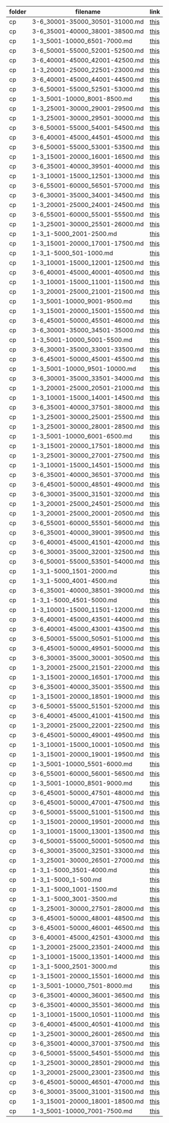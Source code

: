 | folder | filename | link |
|--------|----------|------|
|cp|3-6_30001-35000_30501-31000.md|[this](https://github.com/dbchord/cdn/blob/master/_/cp/3-6_30001-35000_30501-31000.md)|
|cp|3-6_35001-40000_38001-38500.md|[this](https://github.com/dbchord/cdn/blob/master/_/cp/3-6_35001-40000_38001-38500.md)|
|cp|1-3_5001-10000_6501-7000.md|[this](https://github.com/dbchord/cdn/blob/master/_/cp/1-3_5001-10000_6501-7000.md)|
|cp|3-6_50001-55000_52001-52500.md|[this](https://github.com/dbchord/cdn/blob/master/_/cp/3-6_50001-55000_52001-52500.md)|
|cp|3-6_40001-45000_42001-42500.md|[this](https://github.com/dbchord/cdn/blob/master/_/cp/3-6_40001-45000_42001-42500.md)|
|cp|1-3_20001-25000_22501-23000.md|[this](https://github.com/dbchord/cdn/blob/master/_/cp/1-3_20001-25000_22501-23000.md)|
|cp|3-6_40001-45000_44001-44500.md|[this](https://github.com/dbchord/cdn/blob/master/_/cp/3-6_40001-45000_44001-44500.md)|
|cp|3-6_50001-55000_52501-53000.md|[this](https://github.com/dbchord/cdn/blob/master/_/cp/3-6_50001-55000_52501-53000.md)|
|cp|1-3_5001-10000_8001-8500.md|[this](https://github.com/dbchord/cdn/blob/master/_/cp/1-3_5001-10000_8001-8500.md)|
|cp|1-3_25001-30000_29001-29500.md|[this](https://github.com/dbchord/cdn/blob/master/_/cp/1-3_25001-30000_29001-29500.md)|
|cp|1-3_25001-30000_29501-30000.md|[this](https://github.com/dbchord/cdn/blob/master/_/cp/1-3_25001-30000_29501-30000.md)|
|cp|3-6_50001-55000_54001-54500.md|[this](https://github.com/dbchord/cdn/blob/master/_/cp/3-6_50001-55000_54001-54500.md)|
|cp|3-6_40001-45000_44501-45000.md|[this](https://github.com/dbchord/cdn/blob/master/_/cp/3-6_40001-45000_44501-45000.md)|
|cp|3-6_50001-55000_53001-53500.md|[this](https://github.com/dbchord/cdn/blob/master/_/cp/3-6_50001-55000_53001-53500.md)|
|cp|1-3_15001-20000_16001-16500.md|[this](https://github.com/dbchord/cdn/blob/master/_/cp/1-3_15001-20000_16001-16500.md)|
|cp|3-6_35001-40000_39501-40000.md|[this](https://github.com/dbchord/cdn/blob/master/_/cp/3-6_35001-40000_39501-40000.md)|
|cp|1-3_10001-15000_12501-13000.md|[this](https://github.com/dbchord/cdn/blob/master/_/cp/1-3_10001-15000_12501-13000.md)|
|cp|3-6_55001-60000_56501-57000.md|[this](https://github.com/dbchord/cdn/blob/master/_/cp/3-6_55001-60000_56501-57000.md)|
|cp|3-6_30001-35000_34001-34500.md|[this](https://github.com/dbchord/cdn/blob/master/_/cp/3-6_30001-35000_34001-34500.md)|
|cp|1-3_20001-25000_24001-24500.md|[this](https://github.com/dbchord/cdn/blob/master/_/cp/1-3_20001-25000_24001-24500.md)|
|cp|3-6_55001-60000_55001-55500.md|[this](https://github.com/dbchord/cdn/blob/master/_/cp/3-6_55001-60000_55001-55500.md)|
|cp|1-3_25001-30000_25501-26000.md|[this](https://github.com/dbchord/cdn/blob/master/_/cp/1-3_25001-30000_25501-26000.md)|
|cp|1-3_1-5000_2001-2500.md|[this](https://github.com/dbchord/cdn/blob/master/_/cp/1-3_1-5000_2001-2500.md)|
|cp|1-3_15001-20000_17001-17500.md|[this](https://github.com/dbchord/cdn/blob/master/_/cp/1-3_15001-20000_17001-17500.md)|
|cp|1-3_1-5000_501-1000.md|[this](https://github.com/dbchord/cdn/blob/master/_/cp/1-3_1-5000_501-1000.md)|
|cp|1-3_10001-15000_12001-12500.md|[this](https://github.com/dbchord/cdn/blob/master/_/cp/1-3_10001-15000_12001-12500.md)|
|cp|3-6_40001-45000_40001-40500.md|[this](https://github.com/dbchord/cdn/blob/master/_/cp/3-6_40001-45000_40001-40500.md)|
|cp|1-3_10001-15000_11001-11500.md|[this](https://github.com/dbchord/cdn/blob/master/_/cp/1-3_10001-15000_11001-11500.md)|
|cp|1-3_20001-25000_21001-21500.md|[this](https://github.com/dbchord/cdn/blob/master/_/cp/1-3_20001-25000_21001-21500.md)|
|cp|1-3_5001-10000_9001-9500.md|[this](https://github.com/dbchord/cdn/blob/master/_/cp/1-3_5001-10000_9001-9500.md)|
|cp|1-3_15001-20000_15001-15500.md|[this](https://github.com/dbchord/cdn/blob/master/_/cp/1-3_15001-20000_15001-15500.md)|
|cp|3-6_45001-50000_45501-46000.md|[this](https://github.com/dbchord/cdn/blob/master/_/cp/3-6_45001-50000_45501-46000.md)|
|cp|3-6_30001-35000_34501-35000.md|[this](https://github.com/dbchord/cdn/blob/master/_/cp/3-6_30001-35000_34501-35000.md)|
|cp|1-3_5001-10000_5001-5500.md|[this](https://github.com/dbchord/cdn/blob/master/_/cp/1-3_5001-10000_5001-5500.md)|
|cp|3-6_30001-35000_33001-33500.md|[this](https://github.com/dbchord/cdn/blob/master/_/cp/3-6_30001-35000_33001-33500.md)|
|cp|3-6_45001-50000_45001-45500.md|[this](https://github.com/dbchord/cdn/blob/master/_/cp/3-6_45001-50000_45001-45500.md)|
|cp|1-3_5001-10000_9501-10000.md|[this](https://github.com/dbchord/cdn/blob/master/_/cp/1-3_5001-10000_9501-10000.md)|
|cp|3-6_30001-35000_33501-34000.md|[this](https://github.com/dbchord/cdn/blob/master/_/cp/3-6_30001-35000_33501-34000.md)|
|cp|1-3_20001-25000_20501-21000.md|[this](https://github.com/dbchord/cdn/blob/master/_/cp/1-3_20001-25000_20501-21000.md)|
|cp|1-3_10001-15000_14001-14500.md|[this](https://github.com/dbchord/cdn/blob/master/_/cp/1-3_10001-15000_14001-14500.md)|
|cp|3-6_35001-40000_37501-38000.md|[this](https://github.com/dbchord/cdn/blob/master/_/cp/3-6_35001-40000_37501-38000.md)|
|cp|1-3_25001-30000_25001-25500.md|[this](https://github.com/dbchord/cdn/blob/master/_/cp/1-3_25001-30000_25001-25500.md)|
|cp|1-3_25001-30000_28001-28500.md|[this](https://github.com/dbchord/cdn/blob/master/_/cp/1-3_25001-30000_28001-28500.md)|
|cp|1-3_5001-10000_6001-6500.md|[this](https://github.com/dbchord/cdn/blob/master/_/cp/1-3_5001-10000_6001-6500.md)|
|cp|1-3_15001-20000_17501-18000.md|[this](https://github.com/dbchord/cdn/blob/master/_/cp/1-3_15001-20000_17501-18000.md)|
|cp|1-3_25001-30000_27001-27500.md|[this](https://github.com/dbchord/cdn/blob/master/_/cp/1-3_25001-30000_27001-27500.md)|
|cp|1-3_10001-15000_14501-15000.md|[this](https://github.com/dbchord/cdn/blob/master/_/cp/1-3_10001-15000_14501-15000.md)|
|cp|3-6_35001-40000_36501-37000.md|[this](https://github.com/dbchord/cdn/blob/master/_/cp/3-6_35001-40000_36501-37000.md)|
|cp|3-6_45001-50000_48501-49000.md|[this](https://github.com/dbchord/cdn/blob/master/_/cp/3-6_45001-50000_48501-49000.md)|
|cp|3-6_30001-35000_31501-32000.md|[this](https://github.com/dbchord/cdn/blob/master/_/cp/3-6_30001-35000_31501-32000.md)|
|cp|1-3_20001-25000_24501-25000.md|[this](https://github.com/dbchord/cdn/blob/master/_/cp/1-3_20001-25000_24501-25000.md)|
|cp|1-3_20001-25000_20001-20500.md|[this](https://github.com/dbchord/cdn/blob/master/_/cp/1-3_20001-25000_20001-20500.md)|
|cp|3-6_55001-60000_55501-56000.md|[this](https://github.com/dbchord/cdn/blob/master/_/cp/3-6_55001-60000_55501-56000.md)|
|cp|3-6_35001-40000_39001-39500.md|[this](https://github.com/dbchord/cdn/blob/master/_/cp/3-6_35001-40000_39001-39500.md)|
|cp|3-6_40001-45000_41501-42000.md|[this](https://github.com/dbchord/cdn/blob/master/_/cp/3-6_40001-45000_41501-42000.md)|
|cp|3-6_30001-35000_32001-32500.md|[this](https://github.com/dbchord/cdn/blob/master/_/cp/3-6_30001-35000_32001-32500.md)|
|cp|3-6_50001-55000_53501-54000.md|[this](https://github.com/dbchord/cdn/blob/master/_/cp/3-6_50001-55000_53501-54000.md)|
|cp|1-3_1-5000_1501-2000.md|[this](https://github.com/dbchord/cdn/blob/master/_/cp/1-3_1-5000_1501-2000.md)|
|cp|1-3_1-5000_4001-4500.md|[this](https://github.com/dbchord/cdn/blob/master/_/cp/1-3_1-5000_4001-4500.md)|
|cp|3-6_35001-40000_38501-39000.md|[this](https://github.com/dbchord/cdn/blob/master/_/cp/3-6_35001-40000_38501-39000.md)|
|cp|1-3_1-5000_4501-5000.md|[this](https://github.com/dbchord/cdn/blob/master/_/cp/1-3_1-5000_4501-5000.md)|
|cp|1-3_10001-15000_11501-12000.md|[this](https://github.com/dbchord/cdn/blob/master/_/cp/1-3_10001-15000_11501-12000.md)|
|cp|3-6_40001-45000_43501-44000.md|[this](https://github.com/dbchord/cdn/blob/master/_/cp/3-6_40001-45000_43501-44000.md)|
|cp|3-6_40001-45000_43001-43500.md|[this](https://github.com/dbchord/cdn/blob/master/_/cp/3-6_40001-45000_43001-43500.md)|
|cp|3-6_50001-55000_50501-51000.md|[this](https://github.com/dbchord/cdn/blob/master/_/cp/3-6_50001-55000_50501-51000.md)|
|cp|3-6_45001-50000_49501-50000.md|[this](https://github.com/dbchord/cdn/blob/master/_/cp/3-6_45001-50000_49501-50000.md)|
|cp|3-6_30001-35000_30001-30500.md|[this](https://github.com/dbchord/cdn/blob/master/_/cp/3-6_30001-35000_30001-30500.md)|
|cp|1-3_20001-25000_21501-22000.md|[this](https://github.com/dbchord/cdn/blob/master/_/cp/1-3_20001-25000_21501-22000.md)|
|cp|1-3_15001-20000_16501-17000.md|[this](https://github.com/dbchord/cdn/blob/master/_/cp/1-3_15001-20000_16501-17000.md)|
|cp|3-6_35001-40000_35001-35500.md|[this](https://github.com/dbchord/cdn/blob/master/_/cp/3-6_35001-40000_35001-35500.md)|
|cp|1-3_15001-20000_18501-19000.md|[this](https://github.com/dbchord/cdn/blob/master/_/cp/1-3_15001-20000_18501-19000.md)|
|cp|3-6_50001-55000_51501-52000.md|[this](https://github.com/dbchord/cdn/blob/master/_/cp/3-6_50001-55000_51501-52000.md)|
|cp|3-6_40001-45000_41001-41500.md|[this](https://github.com/dbchord/cdn/blob/master/_/cp/3-6_40001-45000_41001-41500.md)|
|cp|1-3_20001-25000_22001-22500.md|[this](https://github.com/dbchord/cdn/blob/master/_/cp/1-3_20001-25000_22001-22500.md)|
|cp|3-6_45001-50000_49001-49500.md|[this](https://github.com/dbchord/cdn/blob/master/_/cp/3-6_45001-50000_49001-49500.md)|
|cp|1-3_10001-15000_10001-10500.md|[this](https://github.com/dbchord/cdn/blob/master/_/cp/1-3_10001-15000_10001-10500.md)|
|cp|1-3_15001-20000_19001-19500.md|[this](https://github.com/dbchord/cdn/blob/master/_/cp/1-3_15001-20000_19001-19500.md)|
|cp|1-3_5001-10000_5501-6000.md|[this](https://github.com/dbchord/cdn/blob/master/_/cp/1-3_5001-10000_5501-6000.md)|
|cp|3-6_55001-60000_56001-56500.md|[this](https://github.com/dbchord/cdn/blob/master/_/cp/3-6_55001-60000_56001-56500.md)|
|cp|1-3_5001-10000_8501-9000.md|[this](https://github.com/dbchord/cdn/blob/master/_/cp/1-3_5001-10000_8501-9000.md)|
|cp|3-6_45001-50000_47501-48000.md|[this](https://github.com/dbchord/cdn/blob/master/_/cp/3-6_45001-50000_47501-48000.md)|
|cp|3-6_45001-50000_47001-47500.md|[this](https://github.com/dbchord/cdn/blob/master/_/cp/3-6_45001-50000_47001-47500.md)|
|cp|3-6_50001-55000_51001-51500.md|[this](https://github.com/dbchord/cdn/blob/master/_/cp/3-6_50001-55000_51001-51500.md)|
|cp|1-3_15001-20000_19501-20000.md|[this](https://github.com/dbchord/cdn/blob/master/_/cp/1-3_15001-20000_19501-20000.md)|
|cp|1-3_10001-15000_13001-13500.md|[this](https://github.com/dbchord/cdn/blob/master/_/cp/1-3_10001-15000_13001-13500.md)|
|cp|3-6_50001-55000_50001-50500.md|[this](https://github.com/dbchord/cdn/blob/master/_/cp/3-6_50001-55000_50001-50500.md)|
|cp|3-6_30001-35000_32501-33000.md|[this](https://github.com/dbchord/cdn/blob/master/_/cp/3-6_30001-35000_32501-33000.md)|
|cp|1-3_25001-30000_26501-27000.md|[this](https://github.com/dbchord/cdn/blob/master/_/cp/1-3_25001-30000_26501-27000.md)|
|cp|1-3_1-5000_3501-4000.md|[this](https://github.com/dbchord/cdn/blob/master/_/cp/1-3_1-5000_3501-4000.md)|
|cp|1-3_1-5000_1-500.md|[this](https://github.com/dbchord/cdn/blob/master/_/cp/1-3_1-5000_1-500.md)|
|cp|1-3_1-5000_1001-1500.md|[this](https://github.com/dbchord/cdn/blob/master/_/cp/1-3_1-5000_1001-1500.md)|
|cp|1-3_1-5000_3001-3500.md|[this](https://github.com/dbchord/cdn/blob/master/_/cp/1-3_1-5000_3001-3500.md)|
|cp|1-3_25001-30000_27501-28000.md|[this](https://github.com/dbchord/cdn/blob/master/_/cp/1-3_25001-30000_27501-28000.md)|
|cp|3-6_45001-50000_48001-48500.md|[this](https://github.com/dbchord/cdn/blob/master/_/cp/3-6_45001-50000_48001-48500.md)|
|cp|3-6_45001-50000_46001-46500.md|[this](https://github.com/dbchord/cdn/blob/master/_/cp/3-6_45001-50000_46001-46500.md)|
|cp|3-6_40001-45000_42501-43000.md|[this](https://github.com/dbchord/cdn/blob/master/_/cp/3-6_40001-45000_42501-43000.md)|
|cp|1-3_20001-25000_23501-24000.md|[this](https://github.com/dbchord/cdn/blob/master/_/cp/1-3_20001-25000_23501-24000.md)|
|cp|1-3_10001-15000_13501-14000.md|[this](https://github.com/dbchord/cdn/blob/master/_/cp/1-3_10001-15000_13501-14000.md)|
|cp|1-3_1-5000_2501-3000.md|[this](https://github.com/dbchord/cdn/blob/master/_/cp/1-3_1-5000_2501-3000.md)|
|cp|1-3_15001-20000_15501-16000.md|[this](https://github.com/dbchord/cdn/blob/master/_/cp/1-3_15001-20000_15501-16000.md)|
|cp|1-3_5001-10000_7501-8000.md|[this](https://github.com/dbchord/cdn/blob/master/_/cp/1-3_5001-10000_7501-8000.md)|
|cp|3-6_35001-40000_36001-36500.md|[this](https://github.com/dbchord/cdn/blob/master/_/cp/3-6_35001-40000_36001-36500.md)|
|cp|3-6_35001-40000_35501-36000.md|[this](https://github.com/dbchord/cdn/blob/master/_/cp/3-6_35001-40000_35501-36000.md)|
|cp|1-3_10001-15000_10501-11000.md|[this](https://github.com/dbchord/cdn/blob/master/_/cp/1-3_10001-15000_10501-11000.md)|
|cp|3-6_40001-45000_40501-41000.md|[this](https://github.com/dbchord/cdn/blob/master/_/cp/3-6_40001-45000_40501-41000.md)|
|cp|1-3_25001-30000_26001-26500.md|[this](https://github.com/dbchord/cdn/blob/master/_/cp/1-3_25001-30000_26001-26500.md)|
|cp|3-6_35001-40000_37001-37500.md|[this](https://github.com/dbchord/cdn/blob/master/_/cp/3-6_35001-40000_37001-37500.md)|
|cp|3-6_50001-55000_54501-55000.md|[this](https://github.com/dbchord/cdn/blob/master/_/cp/3-6_50001-55000_54501-55000.md)|
|cp|1-3_25001-30000_28501-29000.md|[this](https://github.com/dbchord/cdn/blob/master/_/cp/1-3_25001-30000_28501-29000.md)|
|cp|1-3_20001-25000_23001-23500.md|[this](https://github.com/dbchord/cdn/blob/master/_/cp/1-3_20001-25000_23001-23500.md)|
|cp|3-6_45001-50000_46501-47000.md|[this](https://github.com/dbchord/cdn/blob/master/_/cp/3-6_45001-50000_46501-47000.md)|
|cp|3-6_30001-35000_31001-31500.md|[this](https://github.com/dbchord/cdn/blob/master/_/cp/3-6_30001-35000_31001-31500.md)|
|cp|1-3_15001-20000_18001-18500.md|[this](https://github.com/dbchord/cdn/blob/master/_/cp/1-3_15001-20000_18001-18500.md)|
|cp|1-3_5001-10000_7001-7500.md|[this](https://github.com/dbchord/cdn/blob/master/_/cp/1-3_5001-10000_7001-7500.md)|
